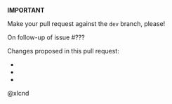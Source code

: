 **IMPORTANT**

Make your pull request against the ``dev`` branch, please!


On follow-up of issue #???


Changes proposed in this pull request:

-

-

-


@xlcnd
